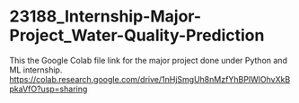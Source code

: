 # 23188_Internship-Major-Project_Water-Quality-Prediction
This the Google Colab file link for the major project done under Python and ML internship. 
https://colab.research.google.com/drive/1nHjSmgUh8nMzfYhBPIWlOhvXkBpkaVfO?usp=sharing 
